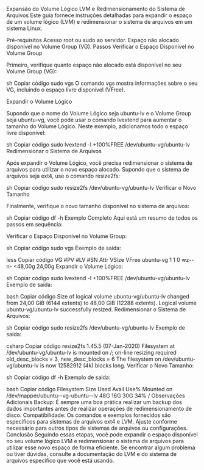 Expansão do Volume Lógico LVM e Redimensionamento do Sistema de Arquivos
Este guia fornece instruções detalhadas para expandir o espaço de um volume lógico (LVM) e redimensionar o sistema de arquivos em um sistema Linux.

Pré-requisitos
Acesso root ou sudo ao servidor.
Espaço não alocado disponível no Volume Group (VG).
Passos
Verificar o Espaço Disponível no Volume Group

Primeiro, verifique quanto espaço não alocado está disponível no seu Volume Group (VG):

sh
Copiar código
sudo vgs
O comando vgs mostra informações sobre o seu VG, incluindo o espaço livre disponível (VFree).

Expandir o Volume Lógico

Supondo que o nome do Volume Lógico seja ubuntu-lv e o Volume Group seja ubuntu-vg, você pode usar o comando lvextend para aumentar o tamanho do Volume Lógico. Neste exemplo, adicionamos todo o espaço livre disponível:

sh
Copiar código
sudo lvextend -l +100%FREE /dev/ubuntu-vg/ubuntu-lv
Redimensionar o Sistema de Arquivos

Após expandir o Volume Lógico, você precisa redimensionar o sistema de arquivos para utilizar o novo espaço alocado. Supondo que o sistema de arquivos seja ext4, use o comando resize2fs:

sh
Copiar código
sudo resize2fs /dev/ubuntu-vg/ubuntu-lv
Verificar o Novo Tamanho

Finalmente, verifique o novo tamanho disponível no sistema de arquivos:

sh
Copiar código
df -h
Exemplo Completo
Aqui está um resumo de todos os passos em sequência:

Verificar o Espaço Disponível no Volume Group:

sh
Copiar código
sudo vgs
Exemplo de saída:

less
Copiar código
VG        #PV #LV #SN Attr   VSize   VFree
ubuntu-vg   1   1   0 wz--n- <48,00g 24,00g
Expandir o Volume Lógico:

sh
Copiar código
sudo lvextend -l +100%FREE /dev/ubuntu-vg/ubuntu-lv
Exemplo de saída:

bash
Copiar código
Size of logical volume ubuntu-vg/ubuntu-lv changed from 24,00 GiB (6144 extents) to 48,00 GiB (12288 extents).
Logical volume ubuntu-vg/ubuntu-lv successfully resized.
Redimensionar o Sistema de Arquivos:

sh
Copiar código
sudo resize2fs /dev/ubuntu-vg/ubuntu-lv
Exemplo de saída:

csharp
Copiar código
resize2fs 1.45.5 (07-Jan-2020)
Filesystem at /dev/ubuntu-vg/ubuntu-lv is mounted on /; on-line resizing required
old_desc_blocks = 3, new_desc_blocks = 6
The filesystem on /dev/ubuntu-vg/ubuntu-lv is now 12582912 (4k) blocks long.
Verificar o Novo Tamanho:

sh
Copiar código
df -h
Exemplo de saída:

bash
Copiar código
Filesystem                         Size  Used Avail Use% Mounted on
/dev/mapper/ubuntu--vg-ubuntu--lv   48G   16G   30G  34% /
Observações Adicionais
Backup: É sempre uma boa prática realizar um backup dos dados importantes antes de realizar operações de redimensionamento de disco.
Compatibilidade: Os comandos e exemplos fornecidos são específicos para sistemas de arquivos ext4 e LVM. Ajuste conforme necessário para outros tipos de sistemas de arquivos ou configurações.
Conclusão
Seguindo essas etapas, você pode expandir o espaço disponível no seu volume lógico LVM e redimensionar o sistema de arquivos para utilizar esse novo espaço de forma eficiente. Se encontrar algum problema ou tiver dúvidas, consulte a documentação do LVM e do sistema de arquivos específico que você está usando.

